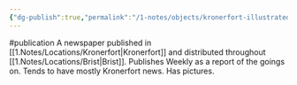 ```yaml
---
{"dg-publish":true,"permalink":"/1-notes/objects/kronerfort-illustrated/"}
---
```


#publication
A newspaper published in [[1.Notes/Locations/Kronerfort\|Kronerfort]] and distributed throughout [[1.Notes/Locations/Brist\|Brist]].
Publishes Weekly as a report of the goings on. Tends to have mostly Kronerfort news.
Has pictures.